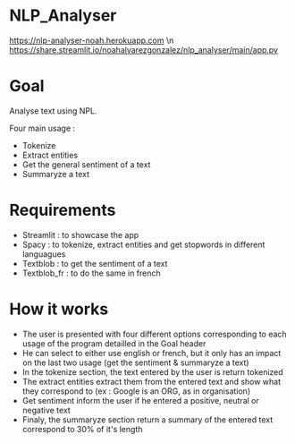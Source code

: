 # NLP_Analyser

https://nlp-analyser-noah.herokuapp.com \n
https://share.streamlit.io/noahalvarezgonzalez/nlp_analyser/main/app.py

# Goal

Analyse text using NPL. 

Four main usage :

* Tokenize
* Extract entities
* Get the general sentiment of a text
* Summaryze a text

# Requirements

* Streamlit : to showcase the app
* Spacy : to tokenize, extract entities and get stopwords in different languagues
* Textblob : to get the sentiment of a text
* Textblob_fr : to do the same in french

# How it works

* The user is presented with four different options corresponding to each usage of the program detailled in the Goal header
* He can select to either use english or french, but it only has an impact on the last two usage (get the sentiment & summaryze a text)
* In the tokenize section, the text entered by the user is return tokenized
* The extract entities extract them from the entered text and show what they correspond to (ex : Google is an ORG, as in organisation)
* Get sentiment inform the user if he entered a positive, neutral or negative text
* Finaly, the summaryze section return a summary of the entered text correspond to 30% of it's length


